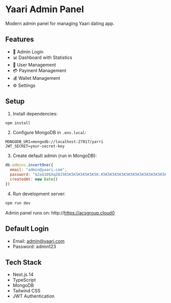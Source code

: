 # Yaari Admin Panel

Modern admin panel for managing Yaari dating app.

## Features

- 🔐 Admin Login
- 📊 Dashboard with Statistics
- 👥 User Management
- 💳 Payment Management
- 💰 Wallet Management
- ⚙️ Settings

## Setup

1. Install dependencies:
```bash
npm install
```

2. Configure MongoDB in `.env.local`:
```
MONGODB_URI=mongodb://localhost:27017/yarri
JWT_SECRET=your-secret-key
```

3. Create default admin (run in MongoDB):
```javascript
db.admins.insertOne({
  email: "admin@yaari.com",
  password: "$2a$10$XqZ8J5K5K5K5K5K5K5K5K.K5K5K5K5K5K5K5K5K5K5K5K5K5K5K", // password: admin123
  createdAt: new Date()
})
```

4. Run development server:
```bash
npm run dev
```

Admin panel runs on: http://https://acsgroup.cloud0

## Default Login
- Email: admin@yaari.com
- Password: admin123

## Tech Stack

- Next.js 14
- TypeScript
- MongoDB
- Tailwind CSS
- JWT Authentication
